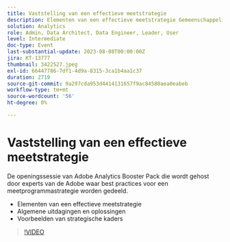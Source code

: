 ```yaml
---
title: Vaststelling van een effectieve meetstrategie
description: Elementen van een effectieve meetstrategie Gemeenschappelijke uitdagingen en oplossingen Voorbeelden van strategische kaders
solution: Analytics
role: Admin, Data Architect, Data Engineer, Leader, User
level: Intermediate
doc-type: Event
last-substantial-update: 2023-08-08T00:00:00Z
jira: KT-13777
thumbnail: 3422527.jpeg
exl-id: 66447786-7df1-4d9a-8315-3ca1b4aa1c37
duration: 2719
source-git-commit: 9a297cda953d4414131657f9ac84580aea0eabeb
workflow-type: tm+mt
source-wordcount: '56'
ht-degree: 0%

---
```


# Vaststelling van een effectieve meetstrategie

De openingssessie van Adobe Analytics Booster Pack die wordt gehost door experts van de Adobe waar best practices voor een meetprogrammastrategie worden gedeeld.

* Elementen van een effectieve meetstrategie
* Algemene uitdagingen en oplossingen
* Voorbeelden van strategische kaders

>[!VIDEO](https://video.tv.adobe.com/v/3422527/?learn=on)
